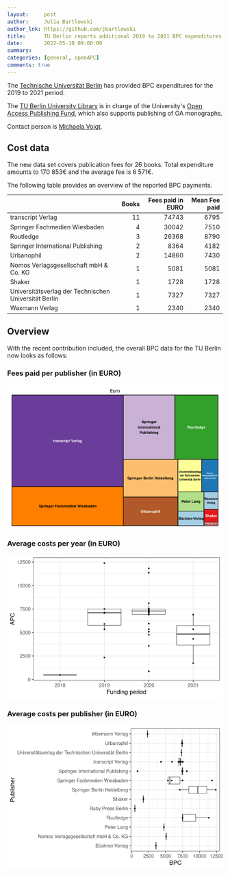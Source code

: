 ```yaml
---
layout:     post
author:     Julia Bartlewski
author_lnk: https://github.com/jbartlewski
title:      TU Berlin reports additional 2019 to 2021 BPC expenditures
date:       2022-05-10 09:00:00
summary:    
categories: [general, openAPC]
comments: true
---
```




The [Technische Universität Berlin](https://www.tu-berlin.de/menue/home/parameter/en/) has provided BPC expenditures for the 2019 to 2021 period.

The [TU Berlin University Library](http://www.ub.tu-berlin.de/en/home/) is in charge of the University's [Open Access Publishing Fund](http://www.ub.tu-berlin.de/en/publishing/open-access/financing-for-publications/), which also supports publishing of OA monographs.

Contact person is [Michaela Voigt](mailto:openaccess@ub.tu-berlin.de).

## Cost data



The new data set covers publication fees for 26 books. Total expenditure amounts to 170 853€ and the average fee is 6 571€.

The following table provides an overview of the reported BPC payments.


|                                                      | Books| Fees paid in EURO| Mean Fee paid|
|:-----------------------------------------------------|-----:|-----------------:|-------------:|
|transcript Verlag                                     |    11|             74743|          6795|
|Springer Fachmedien Wiesbaden                         |     4|             30042|          7510|
|Routledge                                             |     3|             26368|          8790|
|Springer International Publishing                     |     2|              8364|          4182|
|Urbanophil                                            |     2|             14860|          7430|
|Nomos Verlagsgesellschaft mbH & Co. KG                |     1|              5081|          5081|
|Shaker                                                |     1|              1728|          1728|
|Universitätsverlag der Technischen Universität Berlin |     1|              7327|          7327|
|Waxmann Verlag                                        |     1|              2340|          2340|

## Overview

With the recent contribution included, the overall BPC data for the TU Berlin now looks as follows:

### Fees paid per publisher (in EURO)

![plot of chunk tree_tuberlin_2022_05_10_bpc_full](/figure/tree_tuberlin_2022_05_10_bpc_full-1.png)

###  Average costs per year (in EURO)

![plot of chunk box_tuberlin_2022_05_10_bpc_year_full](/figure/box_tuberlin_2022_05_10_bpc_year_full-1.png)

###  Average costs per publisher (in EURO)

![plot of chunk box_tuberlin_2022_05_10_bpc_publisher_full](/figure/box_tuberlin_2022_05_10_bpc_publisher_full-1.png)
